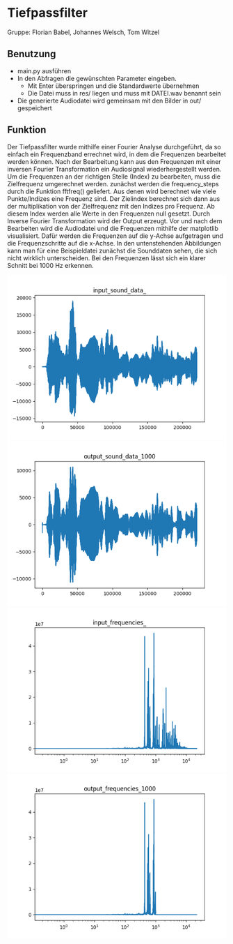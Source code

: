 # Tiefpassfilter
Gruppe: Florian Babel, Johannes Welsch, Tom Witzel

## Benutzung
- main.py ausführen
- In den Abfragen die gewünschten Parameter eingeben.
  - Mit Enter überspringen und die Standardwerte übernehmen
  - Die Datei muss in res/ liegen und muss mit DATEI.wav benannt sein
- Die generierte Audiodatei wird gemeinsam mit den Bilder in out/ gespeichert

## Funktion
Der Tiefpassfilter wurde mithilfe einer Fourier Analyse durchgeführt, da so einfach ein Frequenzband errechnet wird, in dem die Frequenzen bearbeitet werden können. Nach der Bearbeitung kann aus den Frequenzen mit einer inversen Fourier Transformation ein Audiosignal wiederhergestellt werden.
Um die Frequenzen an der richtigen Stelle (Index) zu bearbeiten, muss die Zielfrequenz umgerechnet werden. zunächst werden die frequency_steps durch die Funktion fftfreq() geliefert. Aus denen wird berechnet wie viele Punkte/Indizes eine Frequenz sind. Der Zielindex berechnet sich dann aus der multiplikation von der Zielfrequenz mit den Indizes pro Frequenz.
Ab diesem Index werden alle Werte in den Frequenzen null gesetzt. Durch Inverse Fourier Transformation wird der Output erzeugt.
Vor und nach dem Bearbeiten wird die Audiodatei und die Frequenzen mithilfe der matplotlib visualisiert. Dafür werden die Frequenzen auf die y-Achse aufgetragen und die Frequenzschritte auf die x-Achse.
In den untenstehenden Abbildungen kann man für eine Beispieldatei zunächst die Sounddaten sehen, die sich nicht wirklich unterscheiden. Bei den Frequenzen lässt sich ein klarer Schnitt bei 1000 Hz erkennen. 

![input sound](res/permanent_input_sound_data_.png)
![output sound 1000](res/permanent_output_sound_data_1000.png)
![input frequencies](res/permanent_input_frequencies_.png)
![output frequencies 1000](res/permanent_output_frequencies_1000.png)
